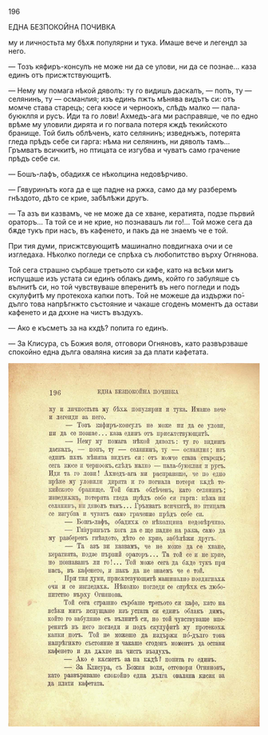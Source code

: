 ﻿196

ЕДНА БЕЗПОКОЙНА ПОЧИВКА

му и личностьта му бѣхѫ популярни и тука. Имаше вече и легендп за него.

— Тозъ кяфиръ-консулъ не може ни да се улови, ни да се познае... каза единъ отъ присжтствующитѣ.

— Нему му помага нѣкой дяволъ: ту го видишъ даскалъ, — попъ, ту — селянинъ, ту — османлия; изъ единъ пжть мѣнява видътъ си: отъ момче става старецъ; сега кюсе и черноокъ, слѣдъ малко — пала-буюклпя и русъ. Иди та го лови! Ахмедъ-ага ми расправяше, че по едно врѣме му уловили дирята и го погвала потеря кждѣ текийското бранище. Той билъ облѣченъ, като селянинъ; изведнъжъ, потерята гледа прѣдъ себе си гарга: нѣма ни селянинъ, ни дяволъ тамъ... Гръмватъ всичкитѣ, но птицата се изгубва и чуватъ само грачение прѣдъ себе си.

— Бошъ-лафъ, обадихѫ се нѣколцина недовѣрчиво.

— Гявуринътъ кога да е ще падне на ржка, само да му разберемъ гнѣздото, дѣто се крие, забѣлѣжи другъ.

— Та азъ ви казвамъ, че не може да се хване, кератията, подзе първий ораторъ... Та той се и не крие, но познавашъ ли го!... Той може сега да бѫде тукъ при насъ, въ кафенето, и пакъ да не знаемъ че е той.

При тия думи, присжтсвующитѣ машинално повдигнаха очи и се изгледаха. Нѣколко погледи се спрѣха съ любопитство върху Огнянова.

Той сега страшно сърбаше третьото си кафе, като на всѣки мигъ испущаше изъ устата си единъ облакъ димъ, който го забуляше съ вълнитѣ си, но той чувствуваше вперенитѣ въ него погледи и подъ скулуфитѣ му протекоха капки потъ. Той не можеше да издържи по́-дълго това напрѣгнжто състояние и чакаше сгоденъ моментъ да остави кафенето и да дххне на чистъ въздухъ.

— Ако е късметъ за на кхдѣ? попита го единъ.

— За Клисура, съ Божия воля, отговори Огняновъ, като развързваше спокойно една дълга оваляна кисия за да плати кафетата.

![original](../images/221.jpg)

